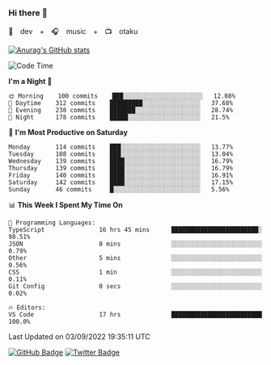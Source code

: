 ### Hi there 👋

🚀　dev　+　🎧　music　+　📺　otaku


[![Anurag's GitHub stats](https://github-readme-stats.vercel.app/api?username=koheitasaka&count_private=true&show_icons=true&theme=monokai)](https://github.com/koheitasaka/github-readme-stats)

<!--START_SECTION:waka-->
![Code Time](http://img.shields.io/badge/Code%20Time-1%2C054%20hrs%209%20mins-blue)

**I'm a Night 🦉** 

```text
🌞 Morning    100 commits    ███░░░░░░░░░░░░░░░░░░░░░░   12.08% 
🌆 Daytime    312 commits    █████████░░░░░░░░░░░░░░░░   37.68% 
🌃 Evening    238 commits    ███████░░░░░░░░░░░░░░░░░░   28.74% 
🌙 Night      178 commits    █████░░░░░░░░░░░░░░░░░░░░   21.5%

```
📅 **I'm Most Productive on Saturday** 

```text
Monday       114 commits    ███░░░░░░░░░░░░░░░░░░░░░░   13.77% 
Tuesday      108 commits    ███░░░░░░░░░░░░░░░░░░░░░░   13.04% 
Wednesday    139 commits    ████░░░░░░░░░░░░░░░░░░░░░   16.79% 
Thursday     139 commits    ████░░░░░░░░░░░░░░░░░░░░░   16.79% 
Friday       140 commits    ████░░░░░░░░░░░░░░░░░░░░░   16.91% 
Saturday     142 commits    ████░░░░░░░░░░░░░░░░░░░░░   17.15% 
Sunday       46 commits     █░░░░░░░░░░░░░░░░░░░░░░░░   5.56%

```


📊 **This Week I Spent My Time On** 

```text
💬 Programming Languages: 
TypeScript               16 hrs 45 mins      ████████████████████████░   98.51% 
JSON                     8 mins              ░░░░░░░░░░░░░░░░░░░░░░░░░   0.79% 
Other                    5 mins              ░░░░░░░░░░░░░░░░░░░░░░░░░   0.56% 
CSS                      1 min               ░░░░░░░░░░░░░░░░░░░░░░░░░   0.11% 
Git Config               0 secs              ░░░░░░░░░░░░░░░░░░░░░░░░░   0.02%

🔥 Editors: 
VS Code                  17 hrs              █████████████████████████   100.0%

```


 Last Updated on 03/09/2022 19:35:11 UTC
<!--END_SECTION:waka-->

[![GitHub Badge](https://img.shields.io/badge/GitHub-100000?style=for-the-badge&logo=github&logoColor=white)](https://github.com/koheitasaka)
[![Twitter Badge](https://img.shields.io/badge/Twitter-1DA1F2?style=for-the-badge&logo=twitter&logoColor=white)](https://twitter.com/sleep_asleep_)
